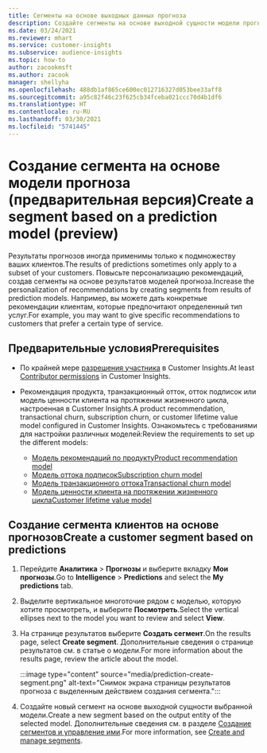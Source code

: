 ```yaml
---
title: Сегменты на основе выходных данных прогноза
description: Создайте сегменты на основе выходной сущности модели прогноза.
ms.date: 03/24/2021
ms.reviewer: mhart
ms.service: customer-insights
ms.subservice: audience-insights
ms.topic: how-to
author: zacookmsft
ms.author: zacook
manager: shellyha
ms.openlocfilehash: 488db1af865ce600ec012716327d053bee33aff8
ms.sourcegitcommit: a95c82f46c23f625cb34fceba021ccc70d4b1df6
ms.translationtype: HT
ms.contentlocale: ru-RU
ms.lasthandoff: 03/30/2021
ms.locfileid: "5741445"
---
```

# <a name="create-a-segment-based-on-a-prediction-model-preview"></a><span data-ttu-id="675d1-103">Создание сегмента на основе модели прогноза (предварительная версия)</span><span class="sxs-lookup"><span data-stu-id="675d1-103">Create a segment based on a prediction model (preview)</span></span>

<span data-ttu-id="675d1-104">Результаты прогнозов иногда применимы только к подмножеству ваших клиентов.</span><span class="sxs-lookup"><span data-stu-id="675d1-104">The results of predictions sometimes only apply to a subset of your customers.</span></span> <span data-ttu-id="675d1-105">Повысьте персонализацию рекомендаций, создав сегменты на основе результатов моделей прогноза.</span><span class="sxs-lookup"><span data-stu-id="675d1-105">Increase the personalization of recommendations by creating segments from results of prediction models.</span></span> <span data-ttu-id="675d1-106">Например, вы можете дать конкретные рекомендации клиентам, которые предпочитают определенный тип услуг.</span><span class="sxs-lookup"><span data-stu-id="675d1-106">For example, you may want to give specific recommendations to customers that prefer a certain type of service.</span></span> 

## <a name="prerequisites"></a><span data-ttu-id="675d1-107">Предварительные условия</span><span class="sxs-lookup"><span data-stu-id="675d1-107">Prerequisites</span></span>

- <span data-ttu-id="675d1-108">По крайней мере [разрешения участника](permissions.md) в Customer Insights.</span><span class="sxs-lookup"><span data-stu-id="675d1-108">At least [Contributor permissions](permissions.md) in Customer Insights.</span></span>

- <span data-ttu-id="675d1-109">Рекомендация продукта, транзакционный отток, отток подписок или модель ценности клиента на протяжении жизненного цикла, настроенная в Customer Insights.</span><span class="sxs-lookup"><span data-stu-id="675d1-109">A product recommendation, transactional churn, subscription churn, or customer lifetime value model configured in Customer Insights.</span></span> <span data-ttu-id="675d1-110">Ознакомьтесь с требованиями для настройки различных моделей:</span><span class="sxs-lookup"><span data-stu-id="675d1-110">Review the requirements to set up the different models:</span></span>

  - [<span data-ttu-id="675d1-111">Модель рекомендаций по продукту</span><span class="sxs-lookup"><span data-stu-id="675d1-111">Product recommendation model</span></span>](predict-product-recommendation.md)
  - [<span data-ttu-id="675d1-112">Модель оттока подписок</span><span class="sxs-lookup"><span data-stu-id="675d1-112">Subscription churn model</span></span>](predict-subscription-churn.md)
  - [<span data-ttu-id="675d1-113">Модель транзакционного оттока</span><span class="sxs-lookup"><span data-stu-id="675d1-113">Transactional churn model</span></span>](predict-transactional-churn.md)
  - [<span data-ttu-id="675d1-114">Модель ценности клиента на протяжении жизненного цикла</span><span class="sxs-lookup"><span data-stu-id="675d1-114">Customer lifetime value model</span></span>](predict-customer-lifetime-value.md)

## <a name="create-a-customer-segment-based-on-predictions"></a><span data-ttu-id="675d1-115">Создание сегмента клиентов на основе прогнозов</span><span class="sxs-lookup"><span data-stu-id="675d1-115">Create a customer segment based on predictions</span></span>

1. <span data-ttu-id="675d1-116">Перейдите **Аналитика** > **Прогнозы** и выберите вкладку **Мои прогнозы**.</span><span class="sxs-lookup"><span data-stu-id="675d1-116">Go to **Intelligence** > **Predictions** and select the **My predictions** tab.</span></span>

1. <span data-ttu-id="675d1-117">Выделите вертикальное многоточие рядом с моделью, которую хотите просмотреть, и выберите **Посмотреть**.</span><span class="sxs-lookup"><span data-stu-id="675d1-117">Select the vertical ellipses next to the model you want to review and select **View**.</span></span>

1. <span data-ttu-id="675d1-118">На странице результатов выберите **Создать сегмент**.</span><span class="sxs-lookup"><span data-stu-id="675d1-118">On the results page, select **Create segment**.</span></span> <span data-ttu-id="675d1-119">Дополнительные сведения о странице результатов см. в статье о модели.</span><span class="sxs-lookup"><span data-stu-id="675d1-119">For more information about the results page, review the article about the model.</span></span>

   :::image type="content" source="media/prediction-create-segment.png" alt-text="Снимок экрана страницы результатов прогноза с выделенным действием создания сегмента.":::

1. <span data-ttu-id="675d1-121">Создайте новый сегмент на основе выходной сущности выбранной модели.</span><span class="sxs-lookup"><span data-stu-id="675d1-121">Create a new segment based on the output entity of the selected model.</span></span> <span data-ttu-id="675d1-122">Дополнительные сведения см. в разделе [Создание сегментов и управление ими](segments.md).</span><span class="sxs-lookup"><span data-stu-id="675d1-122">For more information, see [Create and manage segments](segments.md).</span></span>